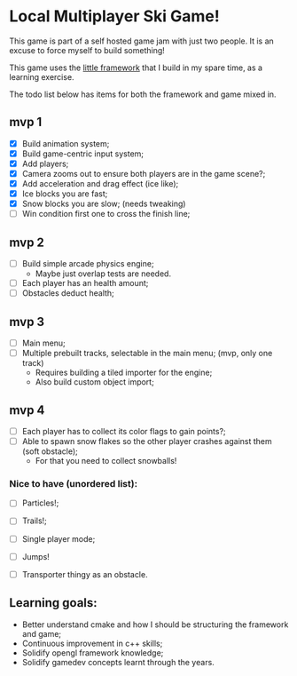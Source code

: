 

# Local Multiplayer Ski Game!
This game is part of a self hosted game jam with just two people. It is an excuse to force myself to build something!

This game uses the [little framework](https://github.com/mrmav/simple-cpp-engine) that I build in my spare time, as a learning exercise.

The todo list below has items for both the framework and game mixed in.

## mvp 1
- [x] Build animation system; 
- [x] Build game-centric input system; 
- [x] Add players;
- [x] Camera zooms out to ensure both players are in the game scene?;
- [x] Add acceleration and drag effect (ice like);
- [x] Ice blocks you are fast;
- [x] Snow blocks you are slow; (needs tweaking)
- [ ] Win condition first one to cross the finish line;

## mvp 2
- [ ] Build simple arcade physics engine; 
    - Maybe just overlap tests are needed.
- [ ] Each player has an health amount; 
- [ ] Obstacles deduct health; 

## mvp 3
- [ ] Main menu;
- [ ] Multiple prebuilt tracks, selectable in the main menu; (mvp, only one track)
    - Requires building a tiled importer for the engine;
    - Also build custom object import;

## mvp 4
- [ ] Each player has to collect its color flags to gain points?;
- [ ] Able to spawn snow flakes so the other player crashes against them (soft obstacle);
    - For that you need to collect snowballs!

### Nice to have (unordered list):
- [ ] Particles!;
- [ ] Trails!;
- [ ] Single player mode;
- [ ] Jumps!
- [ ] Transporter thingy as an obstacle.


## Learning goals:

- Better understand cmake and how I should be structuring the framework and game;
- Continuous improvement in c++ skills;
- Solidify opengl framework knowledge;
- Solidify gamedev concepts learnt through the years.